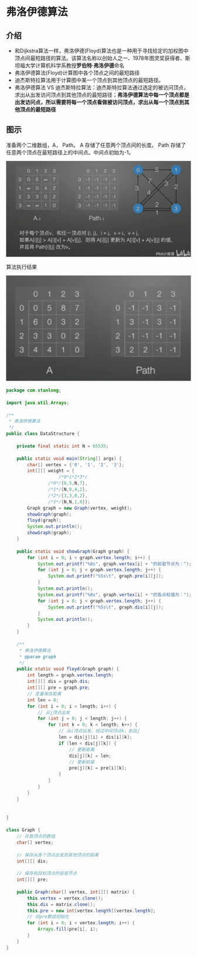# 弗洛伊德算法

## 介绍

- 和Dijkstra算法一样，弗洛伊德(Floyd)算法也是一种用于寻找给定的加权图中顶点间最短路径的算法。该算法名称以创始人之一、1978年图灵奖获得者、斯坦福大学计算机科学系教授**罗伯特·弗洛伊德**命名
- 弗洛伊德算法(Floyd)计算图中各个顶点之间的最短路径
- 迪杰斯特拉算法用于计算图中某一个顶点到其他顶点的最短路径。
- 弗洛伊德算法 VS 迪杰斯特拉算法：迪杰斯特拉算法通过选定的被访问顶点，求出从出发访问顶点到其他顶点的最短路径；**弗洛伊德算法中每一个顶点都是出发访问点，所以需要将每一个顶点看做被访问顶点，求出从每一个顶点到其他顶点的最短路径**

## 图示

准备两个二维数组，A， Path。 A 存储了任意两个顶点间的长度。 Path 存储了任意两个顶点在最短路径上的中间点。中间点初始为-1。

![](.././doc/71.png)

算法执行结果

![](.././doc/72.png)

```java
package com.stanlong;

import java.util.Arrays;

/**
 * 弗洛伊德算法
 */
public class DataStructure {

    private final static int N = 65535;

    public static void main(String[] args) {
        char[] vertex = {'0', '1', '2', '3'};
        int[][] weight = {
                    /*0*1*2*3*/
                /*0*/{0,5,N,7},
                /*1*/{N,0,4,2},
                /*2*/{3,3,0,2},
                /*3*/{N,N,1,0}};
        Graph graph = new Graph(vertex, weight);
        showGraph(graph);
        floyd(graph);
        System.out.println();
        showGraph(graph);
    }

    public static void showGraph(Graph graph) {
        for (int i = 0; i < graph.vertex.length; i++) {
            System.out.printf("%8s", graph.vertex[i] + "的前驱节点为：");
            for (int j = 0; j < graph.vertex.length; j++) {
                System.out.printf("%5s\t", graph.pre[i][j]);
            }
            System.out.println();
            System.out.printf("%8s", graph.vertex[i] + "的各点权值为：");
            for (int j = 0; j < graph.vertex.length; j++) {
                System.out.printf("%5s\t", graph.dis[i][j]);
            }
            System.out.println();
        }
    }

    /**
     * 弗洛伊德算法
     * @param graph
     */
    public static void floyd(Graph graph) {
        int length = graph.vertex.length;
        int[][] dis = graph.dis;
        int[][] pre = graph.pre;
        // 变量保存距离
        int len = 0;
        for (int i = 0; i < length; i++) {
            // 从j顶点出发
            for (int j = 0; j < length; j++) {
                for (int k = 0; k < length; k++) {
                    // 从i顶点出发，经过中间顶点k，到达j
                    len = dis[j][i] + dis[i][k];
                    if (len < dis[j][k]) {
                        // 更新距离
                        dis[j][k] = len;
                        // 更新前驱
                        pre[j][k] = pre[i][k];
                    }
                }
            }
        }
    }


}

class Graph {
    // 存放顶点的数组
    char[] vertex;

    // 保存从各个顶点出发到其他顶点的距离
    int[][] dis;

    // 保存到目标顶点的前驱节点
    int[][] pre;

    public Graph(char[] vertex, int[][] matrix) {
        this.vertex = vertex.clone();
        this.dis = matrix.clone();
        this.pre = new int[vertex.length][vertex.length];
        // 对pre数组初始化
        for (int i = 0; i < vertex.length; i++) {
            Arrays.fill(pre[i], i);
        }
    }
}
```

